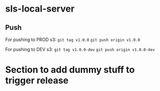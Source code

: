 # sls-local-server

## Push
For pushing to PROD s3:
    ```git tag v1.0.0```
    ```git push origin v1.0.0```

For pushing to DEV s3:
    ```git tag v1.0.0-dev```
    ```git push origin v1.0.0-dev```

# Section to add dummy stuff to trigger release